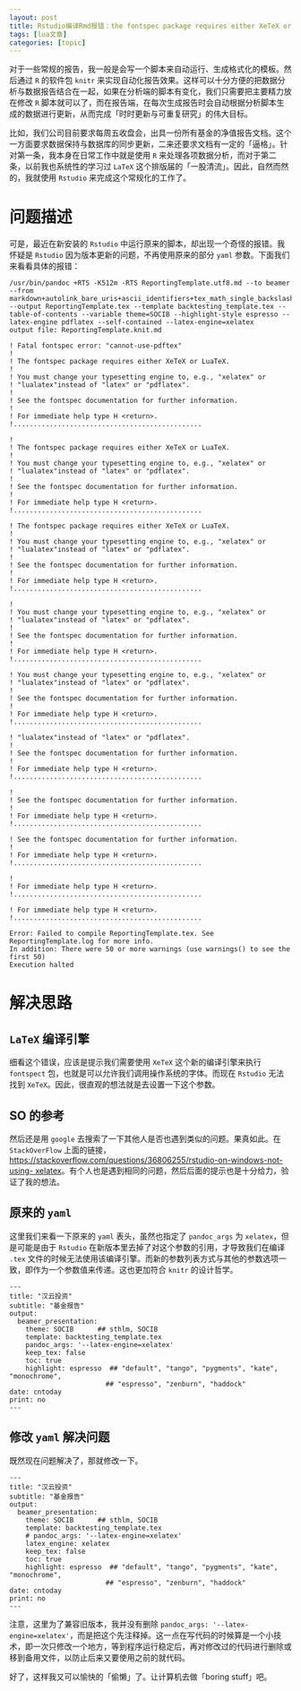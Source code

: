 ```yaml
---
layout: post
title: Rstudio编译Rmd报错：the fontspec package requires either XeTeX or LuaTeX. 
tags: [lua文章]
categories: [topic]
---
```

对于一些常规的报告，我一般是会写一个脚本来自动运行、生成格式化的模板。然后通过 `R` 的软件包 `knitr`
来实现自动化报告效果。这样可以十分方便的把数据分析与数据报告结合在一起，如果在分析端的脚本有变化，我们只需要把主要精力放在修改 `R`
脚本就可以了，而在报告端，在每次生成报告时会自动根据分析脚本生成的数据进行更新，从而完成「时时更新与可重复研究」的伟大目标。

比如，我们公司目前要求每周五收盘会，出具一份所有基金的净值报告文档。这个一方面要求数据保持与数据库的同步更新，二来还要求文档有一定的「逼格」。针对第一条，我本身在日常工作中就是使用
`R` 来处理各项数据分析，而对于第二条，以前我也系统性的学习过 `LaTeX` 这个排版届的「一股清流」。因此，自然而然的，我就使用 `Rstudio`
来完成这个常规化的工作了。

# 问题描述

可是，最近在新安装的 `Rstudio` 中运行原来的脚本，却出现一个奇怪的报错。我怀疑是 `Rstudio` 因为版本更新的问题，不再使用原来的部分
`yaml` 参数。下面我们来看看具体的报错：

    
    
    /usr/bin/pandoc +RTS -K512m -RTS ReportingTemplate.utf8.md --to beamer --from markdown+autolink_bare_uris+ascii_identifiers+tex_math_single_backslash --output ReportingTemplate.tex --template backtesting_template.tex --table-of-contents --variable theme=SOCIB --highlight-style espresso --latex-engine pdflatex --self-contained --latex-engine=xelatex 
    output file: ReportingTemplate.knit.md
    
    ! Fatal fontspec error: "cannot-use-pdftex"
    ! 
    ! The fontspec package requires either XeTeX or LuaTeX.
    ! 
    ! You must change your typesetting engine to, e.g., "xelatex" or
    ! "lualatex"instead of "latex" or "pdflatex".
    ! 
    ! See the fontspec documentation for further information.
    ! 
    ! For immediate help type H <return>.
    !...............................................  
    
    ! 
    ! The fontspec package requires either XeTeX or LuaTeX.
    ! 
    ! You must change your typesetting engine to, e.g., "xelatex" or
    ! "lualatex"instead of "latex" or "pdflatex".
    ! 
    ! See the fontspec documentation for further information.
    ! 
    ! For immediate help type H <return>.
    !...............................................  
    
    ! The fontspec package requires either XeTeX or LuaTeX.
    ! 
    ! You must change your typesetting engine to, e.g., "xelatex" or
    ! "lualatex"instead of "latex" or "pdflatex".
    ! 
    ! See the fontspec documentation for further information.
    ! 
    ! For immediate help type H <return>.
    !...............................................  
    
    ! 
    ! You must change your typesetting engine to, e.g., "xelatex" or
    ! "lualatex"instead of "latex" or "pdflatex".
    ! 
    ! See the fontspec documentation for further information.
    ! 
    ! For immediate help type H <return>.
    !...............................................  
    
    ! You must change your typesetting engine to, e.g., "xelatex" or
    ! "lualatex"instead of "latex" or "pdflatex".
    ! 
    ! See the fontspec documentation for further information.
    ! 
    ! For immediate help type H <return>.
    !...............................................  
    
    ! "lualatex"instead of "latex" or "pdflatex".
    ! 
    ! See the fontspec documentation for further information.
    ! 
    ! For immediate help type H <return>.
    !...............................................  
    
    ! 
    ! See the fontspec documentation for further information.
    ! 
    ! For immediate help type H <return>.
    !...............................................  
    
    ! See the fontspec documentation for further information.
    ! 
    ! For immediate help type H <return>.
    !...............................................  
    
    ! 
    ! For immediate help type H <return>.
    !...............................................  
    
    ! For immediate help type H <return>.
    !...............................................  
    
    Error: Failed to compile ReportingTemplate.tex. See ReportingTemplate.log for more info.
    In addition: There were 50 or more warnings (use warnings() to see the first 50)
    Execution halted

# 解决思路

## `LaTeX` 编译引擎

细看这个错误，应该是提示我们需要使用 `XeTeX` 这个新的编译引擎来执行 `fontspect` 包，也就是可以允许我们调用操作系统的字体。而现在
`Rstudio` 无法找到 `XeTeX`。因此，很直观的想法就是去设置一下这个参数。

## SO 的参考

然后还是用 `google` 去搜索了一下其他人是否也遇到类似的问题。果真如此。在 `StackOverFlow`
上面的链接，[https://stackoverflow.com/questions/36806255/rstudio-on-windows-not-
using-
xelatex](Rmarkdown%20The%20fontspec%20package%20requires%20either%20XeTeX%20or%20LuaTeX.)。有个人也是遇到相同的问题，然后后面的提示也是十分给力，验证了我的想法。

## 原来的 `yaml`

这里我们来看一下原来的 `yaml` 表头，虽然也指定了 `pandoc_args` 为 `xelatex`，但是可能是由于 `Rstudio`
在新版本里去掉了对这个参数的引用，才导致我们在编译 `.tex`
文件的时候无法使用该编译引擎。而新的参数列表方式与其他的参数选项一致，即作为一个参数值来传递。这也更加符合 `knitr` 的设计哲学。

    
    
    ---
    title: "汉云投资"
    subtitle: "基金报告"
    output: 
      beamer_presentation:
        theme: SOCIB      ## sthlm, SOCIB
        template: backtesting_template.tex
        pandoc_args: '--latex-engine=xelatex'
        keep_tex: false
        toc: true
        highlight: espresso  ## "default", "tango", "pygments", "kate", "monochrome", 
                            ## "espresso", "zenburn", "haddock"
    date: cntoday
    print: no
    ---

## 修改 `yaml` 解决问题

既然现在问题解决了，那就修改一下。

    
    
    ---
    title: "汉云投资"
    subtitle: "基金报告"
    output: 
      beamer_presentation:
        theme: SOCIB      ## sthlm, SOCIB
        template: backtesting_template.tex
        # pandoc_args: '--latex-engine=xelatex'
        latex_engine: xelatex
        keep_tex: false
        toc: true
        highlight: espresso  ## "default", "tango", "pygments", "kate", "monochrome", 
                            ## "espresso", "zenburn", "haddock"
    date: cntoday
    print: no
    ---

注意，这里为了兼容旧版本，我并没有删除 `pandoc_args: '--latex-
engine=xelatex'`，而是把这个先注释掉。这一点在写代码的时候算是一个小技术，即一次只修改一个地方，等到程序运行稳定后，再对修改过的代码进行删除或移到备用文件，以防止后来又要使用之前的就代码。

好了，这样我又可以愉快的「偷懒」了。让计算机去做「boring stuff」吧。